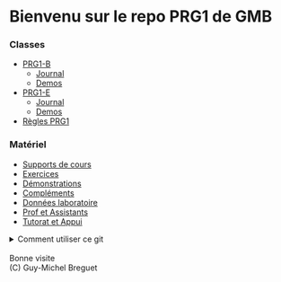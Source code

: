 # Bienvenu sur le repo PRG1 de GMB

### Classes
- [PRG1-B](Classe_PRG1-B)
	- [Journal](Classe_PRG1-B/readme.md)
	- [Demos](Classe_PRG1-B/Demos_PRG1-B)
- [PRG1-E](Classe_PRG1-E)
	- [Journal](Classe_PRG1-E/readme.md)
	- [Demos](Classe_PRG1-E/Demos_PRG1-E)
- [Règles PRG1](Complements/regles_PRG1.md)

### Matériel
- [Supports de cours](Slides)
- [Exercices](https://github.com/PRG1-HEIGVD/PRG1_Recueil_Exercices)
- [Démonstrations](https://github.com/gmbreguet/PRG1_GMB_DEMO)
- [Compléments](Complements) 
- [Données laboratoire](Laboratoires) 
- [Prof et Assistants](Prof_Assistants.md)
- [Tutorat et Appui](Tutorat_Appui.md)

<details>
<summary>Comment utiliser ce git</summary>

Vous pouvez utiliser ce repo comme suit :

- Visualiser les codes dans votre navigateur avec l'URL

	`https://github.com/2024-PRG1-GMB/COURS`

- Copier/Coller un code en particulier dans votre IDE

	![Copier/Coller](_images/git_button_copy.png)

- Cloner ce git entier avec la commande

	`git clone git@github.com:2024-PRG1-GMB/COURS.git`

- ... puis faire un pull régulièrement

	`git pull <votre répertoire>`
</details>

</br>
Bonne visite</br>
(C) Guy-Michel Breguet
